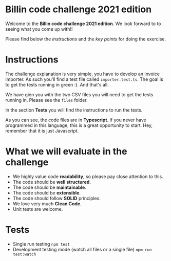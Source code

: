 # Billin code challenge 2021 edition

Welcome to the **Billin code challenge 2021 edition**. We look forward to to seeing what you come up with!!

Please find below the _instructions_ and the _key points_ for doing the exercise.

# Instructions

The challenge explanation is very simple, you have to develop an invoice importer. As such you'll find a test file called `importer.test.ts`. The goal is to get the tests running in green :). And that's all.

We have gien you with the two CSV files you will need to get the tests running in. Please see the `files` folder.

In the section **Tests** you will find the instructions to run the tests.

As you can see, the code files are in **Typescript**. If you never have programmed in this language, this is a great opportunity to start. Hey, remember that it is just Javascript.

# What we will evaluate in the challenge

- We highly value code **readability**, so please pay close attention to this.
- The code should be **well structured**.
- The code should be **maintainable**.
- The code should be **extensible**.
- The code should follow **SOLID** principles.
- We love very much **Clean Code**.
- Unit tests are welcome.

# Tests

- Single run testing
  `npm test`
- Development testing mode (watch all files or a single file)
  `npm run test:watch`

